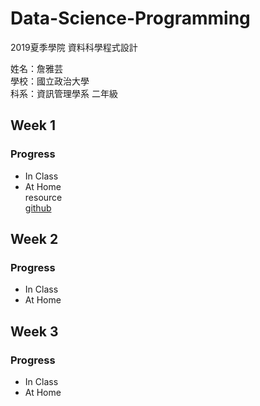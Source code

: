 # Data-Science-Programming
2019夏季學院 資料科學程式設計

姓名：詹雅芸  
學校：國立政治大學  
科系：資訊管理學系 二年級  

## Week 1
### Progress
* In Class
* At Home  
resource  
[github](https://www.peculab.org/2019/07/03/108-%e5%85%a8%e5%9c%8b%e5%a4%8f%e5%ad%a3%e5%ad%b8%e9%99%a2%e5%ad%b8%e5%93%a1-github/)


## Week 2
### Progress
* In Class
* At Home

## Week 3
### Progress
* In Class
* At Home
